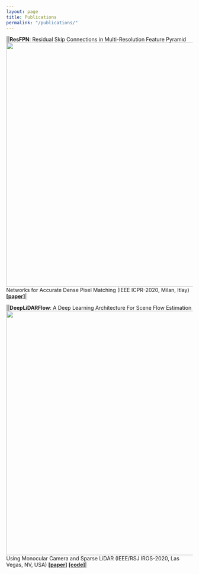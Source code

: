 ```yaml
---
layout: page
title: Publications
permalink: "/publications/"
---
```



|<img align="left" height="660" wighth="300" src="https://rish-av.github.io/images/resfpn.png">|**ResFPN**: Residual Skip Connections in Multi-Resolution Feature Pyramid Networks for Accurate Dense Pixel Matching (IEEE ICPR-2020, Milan, Itlay) [**[paper]**](https://arxiv.org/abs/2006.12235)|


|<img align="left" height="660" wighth="300" src="https://rish-av.github.io/images/deeplidarflow.png">|**DeepLiDARFlow**: A Deep Learning Architecture For Scene Flow Estimation Using Monocular Camera and Sparse LiDAR (IEEE/RSJ IROS-2020, Las Vegas, NV, USA) [**[paper]**](https://drive.google.com/file/d/1JNMqfkK0yghZ2bYV9njsFuM9Qc251Cyt/view?usp=sharing) [**[code]**](#)|
 
